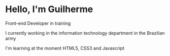 <h1>Hello, I'm Guilherme</h1>

Front-end Developer in training

I currently working in the information technology department in the Brazilian army

I'm learning at the moment HTML5, CSS3 and Javascript
